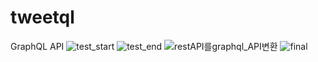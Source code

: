 # tweetql
GraphQL API 
![test_start](https://user-images.githubusercontent.com/96895747/173013210-329a51dd-5876-464d-9600-5489292c1d3f.PNG)
![test_end](https://user-images.githubusercontent.com/96895747/173013217-b36ccbbb-894f-439e-8a55-249afd968762.PNG)
![restAPI를graphql_API변환](https://user-images.githubusercontent.com/96895747/173013221-597c9e49-84ec-47ff-a079-8644a18efa32.PNG)
![final](https://user-images.githubusercontent.com/96895747/173013281-f7b1d582-b5ba-4289-8880-95d05c9eebde.PNG)
